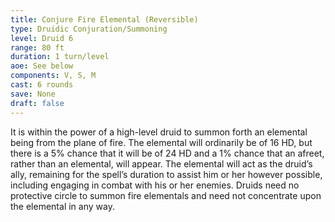 ```yaml
---
title: Conjure Fire Elemental (Reversible)
type: Druidic Conjuration/Summoning
level: Druid 6
range: 80 ft
duration: 1 turn/level
aoe: See below
components: V, S, M
cast: 6 rounds
save: None
draft: false
---
```


It is within the power of a high-level druid to summon forth an elemental being from the plane of fire. The elemental will ordinarily be of 16 HD, but there is a 5% chance that it will be of 24 HD and a 1% chance that an afreet, rather than an elemental, will appear. The elemental will act as the druid’s ally, remaining for the spell’s duration to assist him or her however possible, including engaging in combat with his or her enemies. Druids need no protective circle to summon fire elementals and need not concentrate upon the elemental in any way.
